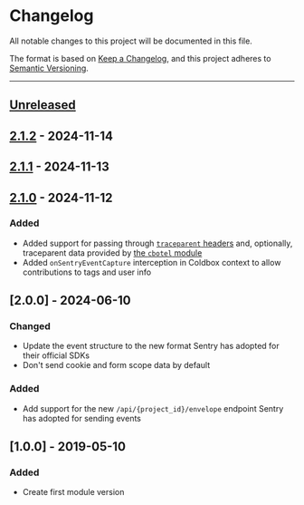 # Changelog

All notable changes to this project will be documented in this file.

The format is based on [Keep a Changelog](https://keepachangelog.com/en/1.0.0/),
and this project adheres to [Semantic Versioning](https://semver.org/spec/v2.0.0.html).

* * *

## [Unreleased]

## [2.1.2] - 2024-11-14

## [2.1.1] - 2024-11-13

## [2.1.0] - 2024-11-12

### Added

- Added support for passing through [`traceparent` headers](https://www.w3.org/TR/trace-context/#traceparent-header) and, optionally, traceparent data provided by [the `cbotel` module](https://forgebox.io/view/cbotel)
- Added `onSentryEventCapture` interception in Coldbox context to allow contributions to tags and user info

## [2.0.0] - 2024-06-10

### Changed

- Update the event structure to the new format Sentry has adopted for their official SDKs
- Don't send cookie and form scope data by default

### Added

- Add support for the new `/api/{project_id}/envelope` endpoint Sentry has adopted for sending events

## [1.0.0] - 2019-05-10

### Added

- Create first module version

[Unreleased]: https://github.com/coldbox-modules/sentry/compare/v2.1.2...HEAD

[2.1.2]: https://github.com/coldbox-modules/sentry/compare/v2.1.1...v2.1.2

[2.1.1]: https://github.com/coldbox-modules/sentry/compare/v2.1.0...v2.1.1

[2.1.0]: https://github.com/coldbox-modules/sentry/compare/57864cae5969ad38eee194db5a6b2798e91967b3...v2.1.0
